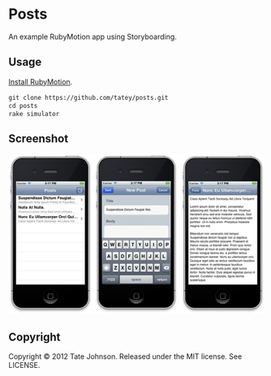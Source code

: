 # Posts

An example RubyMotion app using Storyboarding.

## Usage

[Install RubyMotion](http://www.rubymotion.com/developer-center/guides/getting-started/).

``` shell
git clone https://github.com/tatey/posts.git
cd posts
rake simulator
```

## Screenshot

![](https://github.com/tatey/posts/raw/master/doc/screenshot.png)

## Copyright

Copyright © 2012 Tate Johnson. Released under the MIT license. See LICENSE.
